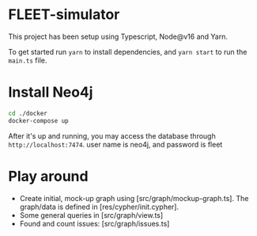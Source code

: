 # FLEET-simulator

This project has been setup using Typescript, Node@v16 and Yarn.

To get started run `yarn` to install dependencies, and `yarn start` to run the `main.ts` file.

# Install Neo4j
```bash
cd ./docker
docker-compose up
```

After it's up and running, you may access the database through ```http://localhost:7474```. user name is neo4j, and password is fleet

# Play around

- Create initial, mock-up graph using [src/graph/mockup-graph.ts]. The graph/data is defined in [res/cypher/init.cypher].
- Some general queries in [src/graph/view.ts]
- Found and count issues: [src/graph/issues.ts]

